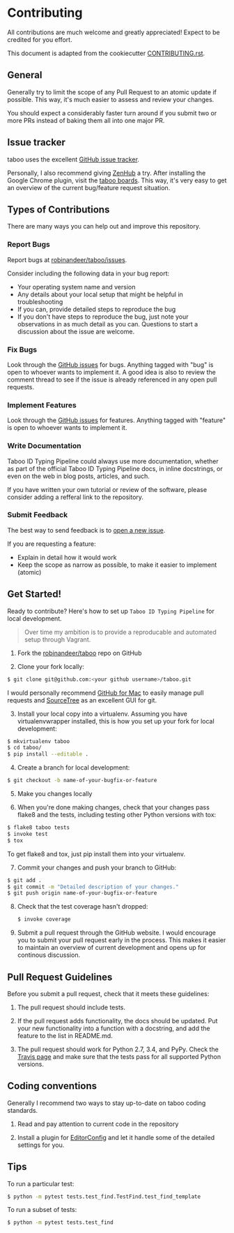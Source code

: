 # Contributing
All contributions are much welcome and greatly appreciated! Expect to be credited for you effort.

This document is adapted from the cookiecutter [CONTRIBUTING.rst][cookie-contrib].


## General
Generally try to limit the scope of any Pull Request to an atomic update if possible. This way, it's much easier to assess and review your changes.

You should expect a considerably faster turn around if you submit two or more PRs instead of baking them all into one major PR.


## Issue tracker
taboo uses the excellent [GitHub issue tracker][issues].

Personally, I also recommend giving [ZenHub][zenhub] a try. After installing the Google Chrome plugin, visit the [taboo boards][repo-boards]. This way, it's very easy to get an overview of the current bug/feature request situation.


## Types of Contributions
There are many ways you can help out and improve this repository.

### Report Bugs
Report bugs at [robinandeer/taboo/issues][issues].

Consider including the following data in your bug report:

- Your operating system name and version
- Any details about your local setup that might be helpful in troubleshooting
- If you can, provide detailed steps to reproduce the bug
- If you don't have steps to reproduce the bug, just note your observations in as much detail as you can. Questions to start a discussion about the issue are welcome.

### Fix Bugs
Look through the [GitHub issues][issues] for bugs. Anything tagged with "bug" is open to whoever wants to implement it. A good idea is also to review the comment thread to see if the issue is already referenced in any open pull requests.

### Implement Features
Look through the [GitHub issues][issues] for features. Anything tagged with "feature" is open to whoever wants to implement it.

### Write Documentation
Taboo ID Typing Pipeline could always use more documentation, whether as part of the official Taboo ID Typing Pipeline docs, in inline docstrings, or even on the web in blog posts, articles, and such.

If you have written your own tutorial or review of the software, please consider adding a refferal link to the repository.

### Submit Feedback
The best way to send feedback is to [open a new issue][issues].

If you are requesting a feature:

- Explain in detail how it would work
- Keep the scope as narrow as possible, to make it easier to implement (atomic)


## Get Started!
Ready to contribute? Here's how to set up `Taboo ID Typing Pipeline` for local development.

> Over time my ambition is to provide a reproducable and automated setup through Vagrant.

1. Fork the [robinandeer/taboo][repo] repo on GitHub

2. Clone your fork locally:

  ```bash
  $ git clone git@github.com:<your github username>/taboo.git
  ```

  I would personally recommend [GitHub for Mac][gh-mac] to easily manage pull requests and [SourceTree][sourcetree] as an excellent GUI for git.

3. Install your local copy into a virtualenv. Assuming you have virtualenvwrapper installed, this is how you set up your fork for local development:

  ```bash
  $ mkvirtualenv taboo
  $ cd taboo/
  $ pip install --editable .
  ```

4. Create a branch for local development:

  ```bash
  $ git checkout -b name-of-your-bugfix-or-feature
  ```

5. Make you changes locally

6. When you're done making changes, check that your changes pass flake8 and the tests, including testing other Python versions with tox:

  ```bash
  $ flake8 taboo tests
  $ invoke test
  $ tox
  ```

  To get flake8 and tox, just pip install them into your virtualenv.

7. Commit your changes and push your branch to GitHub:

  ```bash
  $ git add .
  $ git commit -m "Detailed description of your changes."
  $ git push origin name-of-your-bugfix-or-feature
  ```

8. Check that the test coverage hasn't dropped:

	```bash
	$ invoke coverage
	```

9. Submit a pull request through the GitHub website. I would encourage you to submit your pull request early in the process. This makes it easier to maintain an overview of current development and opens up for continous discussion.


## Pull Request Guidelines
Before you submit a pull request, check that it meets these guidelines:

1. The pull request should include tests.

2. If the pull request adds functionality, the docs should be updated. Put your new functionality into a function with a docstring, and add the feature to the list in README.md.

3. The pull request should work for Python 2.7, 3.4, and PyPy. Check the [Travis page][travis] and make sure that the tests pass for all supported Python versions.


## Coding conventions
Generally I recommend two ways to stay up-to-date on taboo coding standards.

1. Read and pay attention to current code in the repository

2. Install a plugin for [EditorConfig][editorconfig] and let it handle some of the detailed settings for you.


## Tips
To run a particular test:

```bash
$ python -m pytest tests.test_find.TestFind.test_find_template
```

To run a subset of tests:

```bash
$ python -m pytest tests.test_find
```


[cookie-contrib]: https://github.com/audreyr/cookiecutter/blob/master/CONTRIBUTING.rst
[editorconfig]: http://editorconfig.org/
[gh-mac]: https://mac.github.com/
[issues]: https://github.com/robinandeer/taboo/issues
[repo]: https://github.com/robinandeer/taboo
[repo-boards]: https://github.com/robinandeer/taboo/issues#boards
[sourcetree]: http://www.sourcetreeapp.com/
[travis]: https://travis-ci.org/robinandeer/taboo/pull_requests
[zenhub]: https://www.zenhub.io/